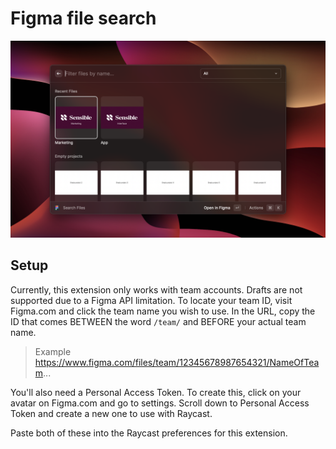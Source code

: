 # Figma file search

![screenshot](./metadata/figma-files-raycast-extension-1.png)

## Setup

Currently, this extension only works with team accounts. Drafts are not supported due to a Figma API limitation. To locate your team ID, visit Figma.com and click the team name you wish to use. In the URL, copy the ID that comes BETWEEN the word `/team/` and BEFORE your actual team name.

> Example https://www.figma.com/files/team/12345678987654321/NameOfTeam...

You'll also need a Personal Access Token. To create this, click on your avatar on Figma.com and go to settings. Scroll down to Personal Access Token and create a new one to use with Raycast.

Paste both of these into the Raycast preferences for this extension.
